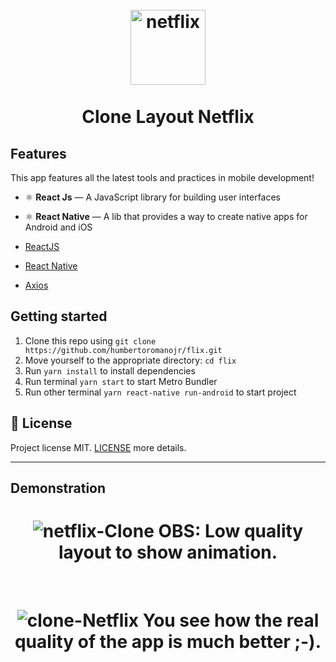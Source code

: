 <h1 align="center">
<br>
  <img src="https://i.ibb.co/VxV6BmY/netflix.jpg" alt="netflix" border="0" width="120">
<br>
<br>
Clone Layout Netflix
</h1>

## Features

This app features all the latest tools and practices in mobile development!

- ⚛️ **React Js** — A JavaScript library for building user interfaces
- ⚛️ **React Native** — A lib that provides a way to create native apps for Android and iOS

-   [ReactJS](https://reactjs.org/)
-   [React Native](https://facebook.github.io/react-native/)
-   [Axios](https://github.com/axios/axios)


## Getting started

1. Clone this repo using `git clone https://github.com/humbertoromanojr/flix.git`
2. Move yourself to the appropriate directory: `cd flix`<br />
3. Run `yarn install` to install dependencies<br />
4. Run terminal `yarn start` to start Metro Bundler<br />
5. Run other terminal `yarn react-native run-android` to start project<br />

## :memo: License

Project license MIT. [LICENSE](LICENSE) more details.

---

## Demonstration

<h1 align="center">
  <img src="https://i.ibb.co/LJ6V6st/netflix-Clone.gif" alt="netflix-Clone" border="0">
  OBS: Low quality layout to show animation.
</h1>

<br>

<h1 align="center">
  <img src="https://i.ibb.co/MZ7wW6T/clone-Netflix.png" alt="clone-Netflix" border="0">
  You see how the real quality of the app is much better ;-).
</h1>
